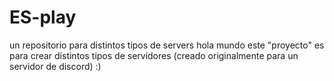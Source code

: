 # ES-play
un repositorio para distintos tipos de servers
hola mundo este "proyecto" es para crear distintos tipos de servidores (creado originalmente para un servidor de discord) :)
